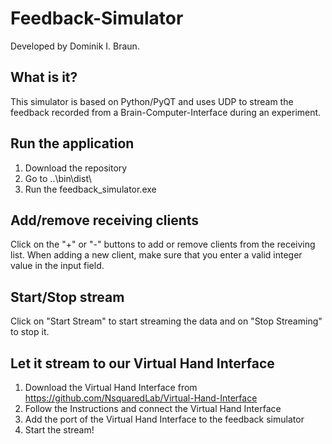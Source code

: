 # Feedback-Simulator
Developed by Dominik I. Braun.

## What is it?
This simulator is based on Python/PyQT and uses UDP to stream the feedback recorded from a Brain-Computer-Interface during an experiment. 

## Run the application
1. Download the repository
2. Go to ..\bin\dist\ 
3. Run the feedback_simulator.exe

## Add/remove receiving clients
Click on the "+" or "-" buttons to add or remove clients from the receiving list. When adding a new client, make sure that you enter a valid integer value in the input field.

## Start/Stop stream
Click on "Start Stream" to start streaming the data and on "Stop Streaming" to stop it.

## Let it stream to our Virtual Hand Interface
1. Download the Virtual Hand Interface from https://github.com/NsquaredLab/Virtual-Hand-Interface
2. Follow the Instructions and connect the Virtual Hand Interface
3. Add the port of the Virtual Hand Interface to the feedback simulator
4. Start the stream!

